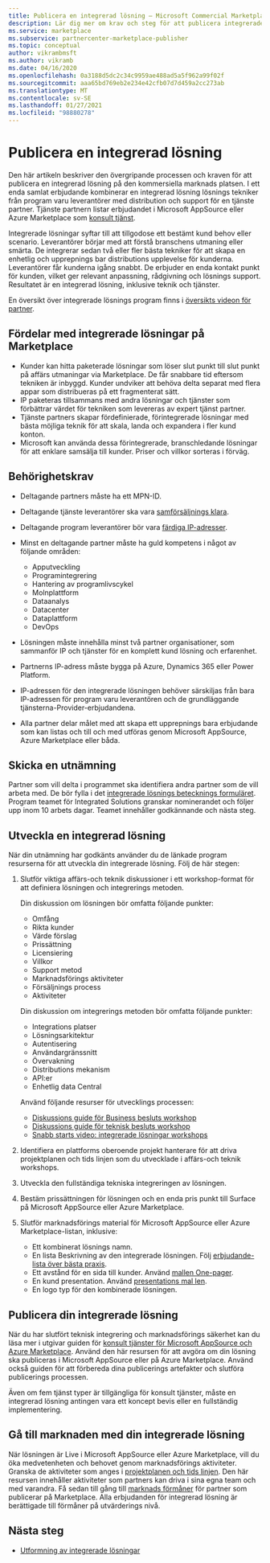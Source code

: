 ```yaml
---
title: Publicera en integrerad lösning – Microsoft Commercial Marketplace
description: Lär dig mer om krav och steg för att publicera integrerade lösningar till Microsoft AppSource och Azure Marketplace.
ms.service: marketplace
ms.subservice: partnercenter-marketplace-publisher
ms.topic: conceptual
author: vikrambmsft
ms.author: vikramb
ms.date: 04/16/2020
ms.openlocfilehash: 0a3188d5dc2c34c9959ae488ad5a5f962a99f02f
ms.sourcegitcommit: aaa65bd769eb2e234e42cfb07d7d459a2cc273ab
ms.translationtype: MT
ms.contentlocale: sv-SE
ms.lasthandoff: 01/27/2021
ms.locfileid: "98880278"
---
```

# <a name="publish-an-integrated-solution"></a>Publicera en integrerad lösning

Den här artikeln beskriver den övergripande processen och kraven för att publicera en integrerad lösning på den kommersiella marknads platsen. I ett enda samlat erbjudande kombinerar en integrerad lösning lösnings tekniker från program varu leverantörer med distribution och support för en tjänste partner. Tjänste partnern listar erbjudandet i Microsoft AppSource eller Azure Marketplace som [konsult tjänst](./plan-consulting-service-offer.md).

Integrerade lösningar syftar till att tillgodose ett bestämt kund behov eller scenario. Leverantörer börjar med att förstå branschens utmaning eller smärta. De integrerar sedan två eller fler bästa tekniker för att skapa en enhetlig och upprepnings bar distributions upplevelse för kunderna. Leverantörer får kunderna igång snabbt. De erbjuder en enda kontakt punkt för kunden, vilket ger relevant anpassning, rådgivning och lösnings support. Resultatet är en integrerad lösning, inklusive teknik och tjänster.

En översikt över integrerade lösnings program finns i [översikts videon för partner](https://partner.microsoft.com/asset/detail/integrated-solutions-program-overview-for-partners-mp4).

## <a name="benefits-of-integrated-solutions-in-the-marketplace"></a>Fördelar med integrerade lösningar på Marketplace

* Kunder kan hitta paketerade lösningar som löser slut punkt till slut punkt på affärs utmaningar via Marketplace. De får snabbare tid eftersom tekniken är inbyggd. Kunder undviker att behöva delta separat med flera appar som distribueras på ett fragmenterat sätt.
* IP paketeras tillsammans med andra lösningar och tjänster som förbättrar värdet för tekniken som levereras av expert tjänst partner.
* Tjänste partners skapar fördefinierade, förintegrerade lösningar med bästa möjliga teknik för att skala, landa och expandera i fler kund konton.
* Microsoft kan använda dessa förintegrerade, branschledande lösningar för att enklare samsälja till kunder. Priser och villkor sorteras i förväg.

## <a name="eligibility-criteria"></a>Behörighetskrav

* Deltagande partners måste ha ett MPN-ID.
* Deltagande tjänste leverantörer ska vara [samförsäljnings klara](/legal/marketplace/certification-policies#3000-requirements-for-co-sell-status).
* Deltagande program leverantörer bör vara [färdiga IP-adresser](/legal/marketplace/certification-policies#3000-requirements-for-co-sell-status).
* Minst en deltagande partner måste ha guld kompetens i något av följande områden:
    - Apputveckling
    - Programintegrering
    - Hantering av programlivscykel
    - Molnplattform
    - Dataanalys
    - Datacenter
    - Dataplattform
    - DevOps

* Lösningen måste innehålla minst två partner organisationer, som sammanför IP och tjänster för en komplett kund lösning och erfarenhet.
* Partnerns IP-adress måste bygga på Azure, Dynamics 365 eller Power Platform.
* IP-adressen för den integrerade lösningen behöver särskiljas från bara IP-adressen för program varu leverantören och de grundläggande tjänsterna-Provider-erbjudandena.
* Alla partner delar målet med att skapa ett upprepnings bara erbjudande som kan listas och till och med utföras genom Microsoft AppSource, Azure Marketplace eller båda.

## <a name="submit-a-nomination"></a>Skicka en utnämning

Partner som vill delta i programmet ska identifiera andra partner som de vill arbeta med. De bör fylla i det [integrerade lösnings betecknings formuläret](https://aka.ms/AA5qicu). Program teamet för Integrated Solutions granskar nominerandet och följer upp inom 10 arbets dagar. Teamet innehåller godkännande och nästa steg.

## <a name="develop-an-integrated-solution"></a>Utveckla en integrerad lösning

När din utnämning har godkänts använder du de länkade program resurserna för att utveckla din integrerade lösning. Följ de här stegen:

1. Slutför viktiga affärs-och teknik diskussioner i ett workshop-format för att definiera lösningen och integrerings metoden.

    Din diskussion om lösningen bör omfatta följande punkter:
    * Omfång
    * Rikta kunder
    * Värde förslag
    * Prissättning
    * Licensiering
    * Villkor
    * Support metod
    * Marknadsförings aktiviteter
    * Försäljnings process
    * Aktiviteter

    Din diskussion om integrerings metoden bör omfatta följande punkter:
    * Integrations platser
    * Lösningsarkitektur
    * Autentisering
    * Användargränssnitt
    * Övervakning
    * Distributions mekanism
    * API:er
    * Enhetlig data Central

    Använd följande resurser för utvecklings processen:

    * [Diskussions guide för Business besluts workshop](https://aka.ms/AA5qicx)
    * [Diskussions guide för teknisk besluts workshop](https://aka.ms/AA5qid1)
    * [Snabb starts video: integrerade lösningar workshops](https://partner.microsoft.com/asset/detail/integrated-solutions-workshop-quickstart-guide-mp4)

1. Identifiera en plattforms oberoende projekt hanterare för att driva projektplanen och tids linjen som du utvecklade i affärs-och teknik workshops.

1. Utveckla den fullständiga tekniska integreringen av lösningen.

1. Bestäm prissättningen för lösningen och en enda pris punkt till Surface på Microsoft AppSource eller Azure Marketplace.

1. Slutför marknadsförings material för Microsoft AppSource eller Azure Marketplace-listan, inklusive:

    * Ett kombinerat lösnings namn.
    * En lista Beskrivning av den integrerade lösningen. Följ [erbjudande-lista över bästa praxis](./gtm-offer-listing-best-practices.md).
    * Ett avstånd för en sida till kunder. Använd [mallen One-pager](https://aka.ms/AA5s08a).
    * En kund presentation. Använd [presentations mal len](https://aka.ms/AA5s7ql).
    * En logo typ för den kombinerade lösningen.

## <a name="publish-your-integrated-solution"></a>Publicera din integrerade lösning

När du har slutfört teknisk integrering och marknadsförings säkerhet kan du läsa mer i utgivar guiden för [konsult tjänster för Microsoft AppSource och Azure Marketplace](./plan-consulting-service-offer.md). Använd den här resursen för att avgöra om din lösning ska publiceras i Microsoft AppSource eller på Azure Marketplace. Använd också guiden för att förbereda dina publicerings artefakter och slutföra publicerings processen.

Även om fem tjänst typer är tillgängliga för konsult tjänster, måste en integrerad lösning antingen vara ett koncept bevis eller en fullständig implementering.

## <a name="go-to-market-with-your-integrated-solution"></a>Gå till marknaden med din integrerade lösning

När lösningen är Live i Microsoft AppSource eller Azure Marketplace, vill du öka medvetenheten och behovet genom marknadsförings aktiviteter. Granska de aktiviteter som anges i [projektplanen och tids linjen](https://aka.ms/AA5qiuc). Den här resursen innehåller aktiviteter som partners kan driva i sina egna team och med varandra. Få sedan till gång till [marknads förmåner](./gtm-your-marketplace-benefits.md#list-trial-and-consulting-benefits) för partner som publicerar på Marketplace. Alla erbjudanden för integrerad lösning är berättigade till förmåner på utvärderings nivå.

## <a name="next-steps"></a>Nästa steg

- [Utformning av integrerade lösningar](https://aka.ms/AA5qicu)
